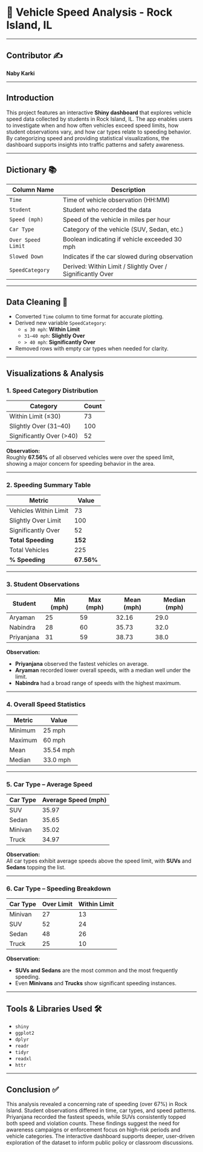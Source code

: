 
# 🚗 Vehicle Speed Analysis - Rock Island, IL

---

## Contributor ✍️  
**Naby Karki**

---

## Introduction  
This project features an interactive **Shiny dashboard** that explores vehicle speed data collected by students in Rock Island, IL. The app enables users to investigate when and how often vehicles exceed speed limits, how student observations vary, and how car types relate to speeding behavior. By categorizing speed and providing statistical visualizations, the dashboard supports insights into traffic patterns and safety awareness.

---

## Dictionary 📚  

| Column Name           | Description                                         |
|------------------------|-----------------------------------------------------|
| `Time`                | Time of vehicle observation (HH:MM)                 |
| `Student`             | Student who recorded the data                       |
| `Speed (mph)`         | Speed of the vehicle in miles per hour             |
| `Car Type`            | Category of the vehicle (SUV, Sedan, etc.)         |
| `Over Speed Limit`    | Boolean indicating if vehicle exceeded 30 mph      |
| `Slowed Down`         | Indicates if the car slowed during observation     |
| `SpeedCategory`       | Derived: Within Limit / Slightly Over / Significantly Over |

---

## Data Cleaning 🧹  

- Converted `Time` column to time format for accurate plotting.
- Derived new variable `SpeedCategory`:
  - `≤ 30 mph`: **Within Limit**
  - `31–40 mph`: **Slightly Over**
  - `> 40 mph`: **Significantly Over**
- Removed rows with empty car types when needed for clarity.

---

## Visualizations & Analysis

### 1. Speed Category Distribution  

| Category              | Count |
|-----------------------|-------|
| Within Limit (≤30)    | 73    |
| Slightly Over (31–40) | 100   |
| Significantly Over (>40) | 52 |

**Observation:**  
Roughly **67.56%** of all observed vehicles were over the speed limit, showing a major concern for speeding behavior in the area.

---

### 2. Speeding Summary Table  

| Metric               | Value   |
|----------------------|---------|
| Vehicles Within Limit| 73      |
| Slightly Over Limit  | 100     |
| Significantly Over   | 52      |
| **Total Speeding**   | **152** |
| Total Vehicles       | 225     |
| **% Speeding**       | **67.56%** |

---

### 3. Student Observations  

| Student     | Min (mph) | Max (mph) | Mean (mph) | Median (mph) |
|-------------|-----------|-----------|------------|--------------|
| Aryaman     | 25        | 59        | 32.16      | 29.0         |
| Nabindra    | 28        | 60        | 35.73      | 32.0         |
| Priyanjana  | 31        | 59        | 38.73      | 38.0         |

**Observation:**  
- **Priyanjana** observed the fastest vehicles on average.
- **Aryaman** recorded lower overall speeds, with a median well under the limit.
- **Nabindra** had a broad range of speeds with the highest maximum.

---

### 4. Overall Speed Statistics  

| Metric   | Value     |
|----------|-----------|
| Minimum  | 25 mph    |
| Maximum  | 60 mph    |
| Mean     | 35.54 mph |
| Median   | 33.0 mph  |

---

### 5. Car Type – Average Speed  

| Car Type | Average Speed (mph) |
|----------|---------------------|
| SUV      | 35.97               |
| Sedan    | 35.65               |
| Minivan  | 35.02               |
| Truck    | 34.97               |

**Observation:**  
All car types exhibit average speeds above the speed limit, with **SUVs** and **Sedans** topping the list.

---

### 6. Car Type – Speeding Breakdown  

| Car Type | Over Limit | Within Limit |
|----------|------------|--------------|
| Minivan  | 27         | 13           |
| SUV      | 52         | 24           |
| Sedan    | 48         | 26           |
| Truck    | 25         | 10           |

**Observation:**  
- **SUVs and Sedans** are the most common and the most frequently speeding.
- Even **Minivans** and **Trucks** show significant speeding instances.

---

## Tools & Libraries Used 🛠️  

- `shiny`  
- `ggplot2`  
- `dplyr`  
- `readr`  
- `tidyr`  
- `readxl`  
- `httr`

---

## Conclusion ✅  

This analysis revealed a concerning rate of speeding (over 67%) in Rock Island. Student observations differed in time, car types, and speed patterns. Priyanjana recorded the fastest speeds, while SUVs consistently topped both speed and violation counts. These findings suggest the need for awareness campaigns or enforcement focus on high-risk periods and vehicle categories. The interactive dashboard supports deeper, user-driven exploration of the dataset to inform public policy or classroom discussions.
